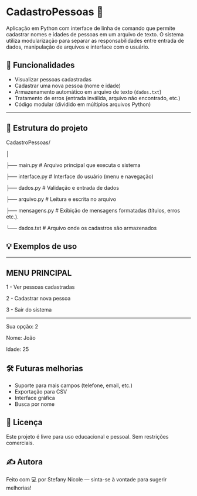 # CadastroPessoas 📝
Aplicação em Python com interface de linha de comando que permite cadastrar nomes e idades de pessoas em um arquivo de texto. O sistema utiliza modularização para separar as responsabilidades entre entrada de dados, manipulação de arquivos e interface com o usuário. 

## 🚀 Funcionalidades

- Visualizar pessoas cadastradas  
- Cadastrar uma nova pessoa (nome e idade)  
- Armazenamento automático em arquivo de texto (`dados.txt`)  
- Tratamento de erros (entrada inválida, arquivo não encontrado, etc.)  
- Código modular (dividido em múltiplos arquivos Python)

---

## 📁 Estrutura do projeto

CadastroPessoas/

│

├── main.py # Arquivo principal que executa o sistema

├── interface.py # Interface do usuário (menu e navegação)

├── dados.py # Validação e entrada de dados

├── arquivo.py # Leitura e escrita no arquivo

├── mensagens.py # Exibição de mensagens formatadas (títulos, erros etc.).

└── dados.txt # Arquivo onde os cadastros são armazenados



## 💡 Exemplos de uso

----------------------------------------
MENU PRINCIPAL
----------------------------------------
1 - Ver pessoas cadastradas

2 - Cadastrar nova pessoa

3 - Sair do sistema

----------------------------------------
Sua opção: 2

Nome: João

Idade: 25

## 🛠️ Futuras melhorias

- Suporte para mais campos (telefone, email, etc.)
- Exportação para CSV
- Interface gráfica
- Busca por nome

## 📄 Licença
Este projeto é livre para uso educacional e pessoal. Sem restrições comerciais.

## ✍️ Autora
Feito com 💻 por Stefany Nicole — sinta-se à vontade para sugerir melhorias!
